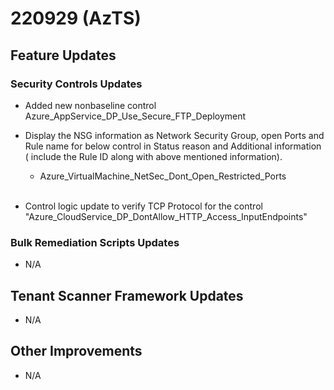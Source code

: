 ﻿# 220929 (AzTS)

## Feature Updates

### Security Controls Updates
*  Added new nonbaseline control Azure_AppService_DP_Use_Secure_FTP_Deployment 

*  Display the NSG information as Network Security Group, open Ports and Rule name for below control in Status reason and Additional information ( include the Rule ID along with above mentioned information). 	
	* Azure_VirtualMachine_NetSec_Dont_Open_Restricted_Ports <br/><br/>
	
* Control logic update to verify TCP Protocol for the control "Azure_CloudService_DP_DontAllow_HTTP_Access_InputEndpoints"  
 
### Bulk Remediation Scripts Updates
* N/A

## Tenant Scanner Framework Updates
* N/A

## Other Improvements
* N/A



